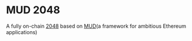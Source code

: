 # MUD 2048
A fully on-chain [2048](https://play2048.co/) based on [MUD](https://mud.dev/)(a framework for ambitious Ethereum applications) 
